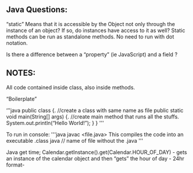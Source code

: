 ## Java Questions: 

“static”
Means that it is accessible by the Object not only through the instance of an object?  If so, do instances have access to it as well?
Static methods can be run as standalone methods.  No need to run with dot notation.

Is there a difference between a “property” (ie JavaScript) and a field ? 



## NOTES: 

All code contained inside class, also inside methods.

“Boilerplate”

‘’'java
public class <same name as filename> {. //create a class with same name as file
	public static void main(String[] args) {. //create main method that runs all the stuffs.
		System.out.println(“Hello World!”);	
	}
}
'''

To run in console: 
'''java
javac <file.java> 
This compiles the code into an executable .class
java <file> // name of file without the .java
'''

Java get time; 
Calendar.getInstance().get(Calendar.HOUR_OF_DAY) - gets an instance of the calendar object and then “gets” the hour of day - 24hr format-  


